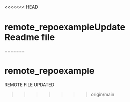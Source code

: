<<<<<<< HEAD
# remote_repoexampleUpdate Readme file
=======
# remote_repoexample

REMOTE FILE UPDATED
>>>>>>> origin/main
